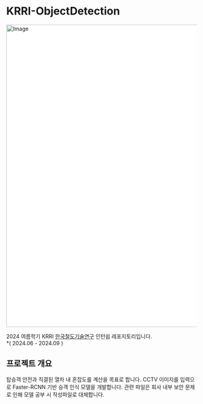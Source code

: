 # KRRI-ObjectDetection

<img width="800" alt="Image" src="https://github.com/user-attachments/assets/0750d8e3-bd9c-4767-b2a3-72b00efc5ab3" style="background-color:#ffffff" />     
  
2024 여름학기 KRRI [한국철도기술연구](https://www.krri.re.kr/web/main/index.do) 인턴쉽 레포지토리입니다.  
*( 2024.06 - 2024.09 )  

## 프로젝트 개요
  탑승객 안전과 직결된 열차 내 혼잡도를 계산을 목표로 합니다.
  CCTV 이미지를 입력으로 Faster-RCNN 기반 승객 인식 모델을 개발합니다.
  관련 파일은 회사 내부 보안 문제로 인해 모델 공부 시 작성파일로 대체합니다.   
